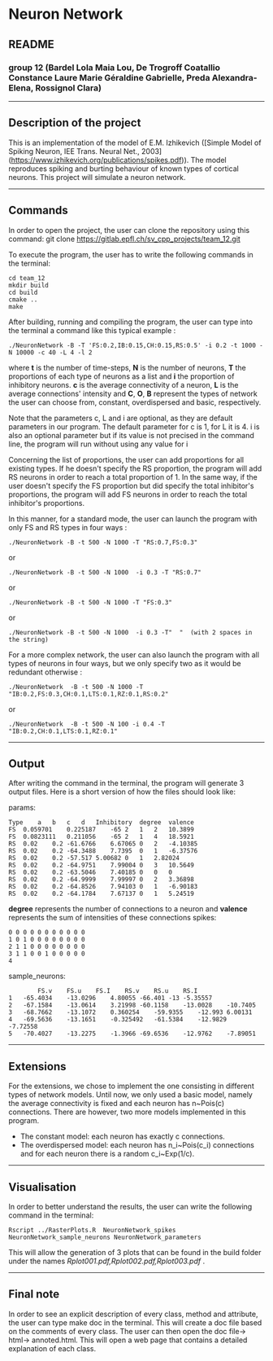 # Neuron Network

## README

### group 12 (Bardel Lola Maia Lou, De Trogroff Coatallio Constance Laure Marie Géraldine Gabrielle, Preda Alexandra-Elena, Rossignol Clara)

*************************************************

## Description of the project

This is an implementation of the model of E.M. Izhikevich
([Simple Model of Spiking Neuron, IEE Trans. Neural Net., 2003] (https://www.izhikevich.org/publications/spikes.pdf)).
The model reproduces spiking and burting behaviour of known types of cortical neurons.
This project will simulate a neuron network.


*************************************************

## Commands

In order to open the project, the user can clone the repository using this command:
git clone https://gitlab.epfl.ch/sv_cpp_projects/team_12.git

To execute the program, the user has to write the following commands in the terminal:
```
cd team_12
mkdir build
cd build
cmake ..
make
```
After building, running and compiling the program, the user can type into the terminal a command like this typical example :
```
./NeuronNetwork -B -T 'FS:0.2,IB:0.15,CH:0.15,RS:0.5' -i 0.2 -t 1000 -N 10000 -c 40 -L 4 -l 2
```

where **t** is the number of time-steps, **N** is the number of neurons, **T** the proportions of each type of neurons as a list
and **i** the proportion of inhibitory neurons. **c** is the average connectivity of a neuron, **L** is the average connections' intensity
and **C**, **O**, **B** represent the types of network the user can choose from, constant, overdispersed and basic, respectively.

Note that the parameters c, L and i are optional, as they are default parameters in our program. The default parameter for c is 1, for L it
is 4.
i is also an optional parameter but if its value is not precised in the command line, the program will run without using any value for i

Concerning the list of proportions, the user can add proportions for all existing types. If he doesn't specify the RS proportion,
the program will add RS neurons in order  to reach a total proportion of 1. In the same way, if the user doesn't specify the FS proportion
but did specify the total inhibitor's proportions, the program will add FS neurons in order to reach the total inhibitor's proportions.

In this manner, for a standard mode, the user can launch the program with only FS and RS types in four ways :
```
./NeuronNetwork -B -t 500 -N 1000 -T "RS:0.7,FS:0.3"
```
or
```
./NeuronNetwork -B -t 500 -N 1000  -i 0.3 -T "RS:0.7"
```
or
```
./NeuronNetwork -B -t 500 -N 1000 -T "FS:0.3"
```
or
```
./NeuronNetwork -B -t 500 -N 1000  -i 0.3 -T"  "  (with 2 spaces in the string)
```
For a more complex network, the user can also launch the program with all types of neurons in four ways, but we only specify two as it would be redundant otherwise :
```
./NeuronNetwork  -B -t 500 -N 1000 -T "IB:0.2,FS:0.3,CH:0.1,LTS:0.1,RZ:0.1,RS:0.2"
```
or
```
./NeuronNetwork  -B -t 500 -N 100 -i 0.4 -T "IB:0.2,CH:0.1,LTS:0.1,RZ:0.1"
```


*************************************************

## Output

After writing the command in the terminal, the program will generate 3 output files.
Here is a short version of how the files should look like:

params:
```
Type	a	b	c	d	Inhibitory	degree	valence
FS	0.059701	0.225187	-65	2	1	2	10.3899
FS	0.0823111	0.211056	-65	2	1	4	18.5921
RS	0.02	0.2	-61.6766	6.67065	0	2	-4.10385
RS	0.02	0.2	-64.3488	7.7395	0	1	-6.37576
RS	0.02	0.2	-57.517	5.00682	0	1	2.82024
RS	0.02	0.2	-64.9751	7.99004	0	3	10.5649
RS	0.02	0.2	-63.5046	7.40185	0	0	0
RS	0.02	0.2	-64.9999	7.99997	0	2	3.36898
RS	0.02	0.2	-64.8526	7.94103	0	1	-6.90183
RS	0.02	0.2	-64.1784	7.67137	0	1	5.24519
```
**degree** represents the number of connections to a neuron and **valence** represents the sum of intensities of these connections
spikes:
``` 
0 0 0 0 0 0 0 0 0 0 0 
1 0 1 0 0 0 0 0 0 0 0 
2 1 1 0 0 0 0 0 0 0 0 
3 1 1 0 0 1 0 0 0 0 0 
4
```
sample_neurons:
```	
		FS.v	FS.u	FS.I	RS.v	RS.u	RS.I
1	-65.4034	-13.0296	4.80055	-66.401	-13	-5.35557
2	-67.1584	-13.0614	3.21998	-60.1158	-13.0028	-10.7405
3	-68.7662	-13.1072	0.360254	-59.9355	-12.993	6.00131
4	-69.5636	-13.1651	-0.325492	-61.5384	-12.9829	-7.72558
5	-70.4027	-13.2275	-1.3966	-69.6536	-12.9762	-7.89051
```
*************************************************

## Extensions

For the extensions, we chose to implement the one consisting in different types of network models.
Until now, we only used a basic model, namely the average connectivity is fixed and each neuron has n~Pois(c) connections.
There are however, two more models implemented in this program.

* The constant model: each neuron has exactly c connections.
* The overdispersed model: each neuron has n_i~Pois(c_i) connections and for each neuron there is a random c_i~Exp(1/c).
*************************************************

## Visualisation

In order to better understand the results, the user can write the following command in the terminal:
```
Rscript ../RasterPlots.R  NeuronNetwork_spikes NeuronNetwork_sample_neurons NeuronNetwork_parameters
```
This will allow the generation of 3 plots that can be found in the build folder under the names *Rplot001.pdf,Rplot002.pdf,Rplot003.pdf* .

*************************************************

## Final note
In order to see an explicit description of every class, method and attribute, the user can type make doc in the terminal.
This will create a doc file based on the comments of every class. The user can then open the doc file-> html-> annoted.html.
This will open a web page that contains a detailed explanation of each class.



